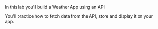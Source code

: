 In this lab you'll build a Weather App using an API

You'll practice how to fetch data from the API, store and display it on your app.